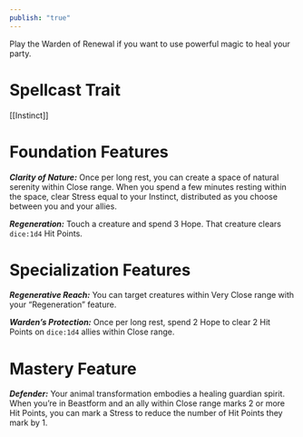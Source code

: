 ```yaml
---
publish: "true"
---
```

Play the Warden of Renewal if you want to use powerful magic to heal your party.

# Spellcast Trait

[[Instinct]]

# Foundation Features

***Clarity of Nature:*** Once per long rest, you can create a space of natural serenity within Close range. When you spend a few minutes resting within the space, clear Stress equal to your Instinct, distributed as you choose between you and your allies.

***Regeneration:*** Touch a creature and spend 3 Hope. That creature clears `dice:1d4` Hit Points.

# Specialization Features

***Regenerative Reach:*** You can target creatures within Very Close range with your “Regeneration” feature.

***Warden’s Protection:*** Once per long rest, spend 2 Hope to clear 2 Hit Points on `dice:1d4` allies within Close range.

# Mastery Feature

***Defender:*** Your animal transformation embodies a healing guardian spirit. When you’re in Beastform and an ally within Close range marks 2 or more Hit Points, you can mark a Stress to reduce the number of Hit Points they mark by 1.
